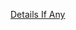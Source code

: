 [Details If Any](https://github.com/deathbybandaid/piholeparser/blob/master/RecentRunLogs/parsingscripts/AdguardMobileAdsFilter.md)

